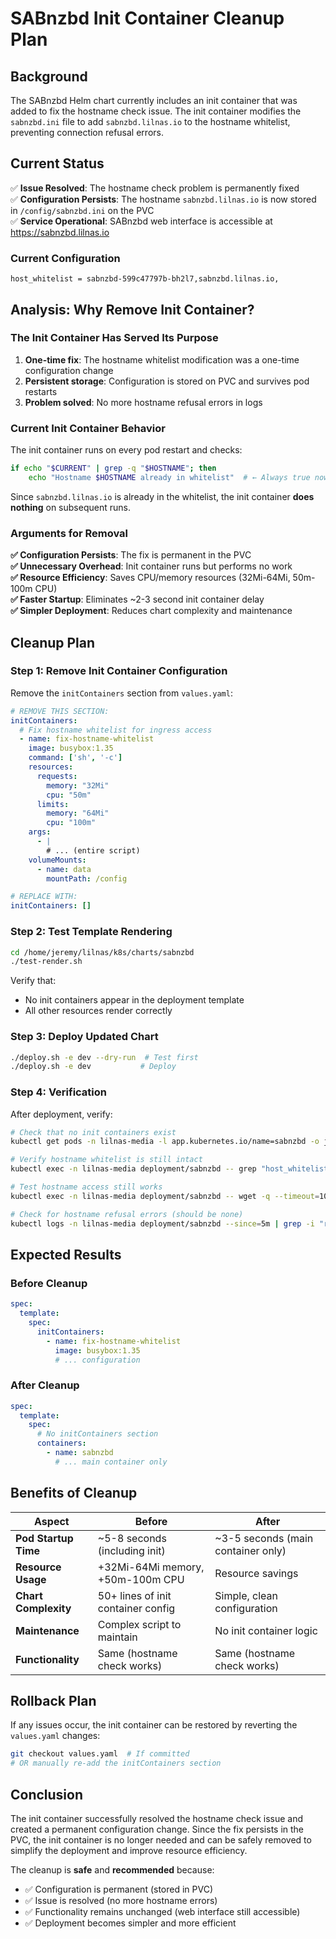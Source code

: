 # SABnzbd Init Container Cleanup Plan

## Background

The SABnzbd Helm chart currently includes an init container that was added to fix the hostname check issue. The init container modifies the `sabnzbd.ini` file to add `sabnzbd.lilnas.io` to the hostname whitelist, preventing connection refusal errors.

## Current Status

✅ **Issue Resolved**: The hostname check problem is permanently fixed  
✅ **Configuration Persists**: The hostname `sabnzbd.lilnas.io` is now stored in `/config/sabnzbd.ini` on the PVC  
✅ **Service Operational**: SABnzbd web interface is accessible at https://sabnzbd.lilnas.io

### Current Configuration
```
host_whitelist = sabnzbd-599c47797b-bh2l7,sabnzbd.lilnas.io,
```

## Analysis: Why Remove Init Container?

### The Init Container Has Served Its Purpose
1. **One-time fix**: The hostname whitelist modification was a one-time configuration change
2. **Persistent storage**: Configuration is stored on PVC and survives pod restarts
3. **Problem solved**: No more hostname refusal errors in logs

### Current Init Container Behavior
The init container runs on every pod restart and checks:
```bash
if echo "$CURRENT" | grep -q "$HOSTNAME"; then
    echo "Hostname $HOSTNAME already in whitelist"  # ← Always true now
```

Since `sabnzbd.lilnas.io` is already in the whitelist, the init container **does nothing** on subsequent runs.

### Arguments for Removal

**✅ Configuration Persists**: The fix is permanent in the PVC  
**✅ Unnecessary Overhead**: Init container runs but performs no work  
**✅ Resource Efficiency**: Saves CPU/memory resources (32Mi-64Mi, 50m-100m CPU)  
**✅ Faster Startup**: Eliminates ~2-3 second init container delay  
**✅ Simpler Deployment**: Reduces chart complexity and maintenance  

## Cleanup Plan

### Step 1: Remove Init Container Configuration

Remove the `initContainers` section from `values.yaml`:

```yaml
# REMOVE THIS SECTION:
initContainers:
  # Fix hostname whitelist for ingress access
  - name: fix-hostname-whitelist
    image: busybox:1.35
    command: ['sh', '-c']
    resources:
      requests:
        memory: "32Mi"
        cpu: "50m"
      limits:
        memory: "64Mi"
        cpu: "100m"
    args:
      - |
        # ... (entire script)
    volumeMounts:
      - name: data
        mountPath: /config

# REPLACE WITH:
initContainers: []
```

### Step 2: Test Template Rendering

```bash
cd /home/jeremy/lilnas/k8s/charts/sabnzbd
./test-render.sh
```

Verify that:
- No init containers appear in the deployment template
- All other resources render correctly

### Step 3: Deploy Updated Chart

```bash
./deploy.sh -e dev --dry-run  # Test first
./deploy.sh -e dev           # Deploy
```

### Step 4: Verification

After deployment, verify:

```bash
# Check that no init containers exist
kubectl get pods -n lilnas-media -l app.kubernetes.io/name=sabnzbd -o jsonpath='{.items[*].spec.initContainers}' && echo "Init containers found!" || echo "No init containers (good!)"

# Verify hostname whitelist is still intact
kubectl exec -n lilnas-media deployment/sabnzbd -- grep "host_whitelist" /config/sabnzbd.ini

# Test hostname access still works
kubectl exec -n lilnas-media deployment/sabnzbd -- wget -q --timeout=10 --spider --header="Host: sabnzbd.lilnas.io" http://localhost:8080/ && echo "Hostname check still works!"

# Check for hostname refusal errors (should be none)
kubectl logs -n lilnas-media deployment/sabnzbd --since=5m | grep -i "refused.*hostname" || echo "No hostname refusal errors"
```

## Expected Results

### Before Cleanup
```yaml
spec:
  template:
    spec:
      initContainers:
        - name: fix-hostname-whitelist
          image: busybox:1.35
          # ... configuration
```

### After Cleanup
```yaml
spec:
  template:
    spec:
      # No initContainers section
      containers:
        - name: sabnzbd
          # ... main container only
```

## Benefits of Cleanup

| Aspect | Before | After |
|--------|--------|-------|
| **Pod Startup Time** | ~5-8 seconds (including init) | ~3-5 seconds (main container only) |
| **Resource Usage** | +32Mi-64Mi memory, +50m-100m CPU | Resource savings |
| **Chart Complexity** | 50+ lines of init container config | Simple, clean configuration |
| **Maintenance** | Complex script to maintain | No init container logic |
| **Functionality** | Same (hostname check works) | Same (hostname check works) |

## Rollback Plan

If any issues occur, the init container can be restored by reverting the `values.yaml` changes:

```bash
git checkout values.yaml  # If committed
# OR manually re-add the initContainers section
```

## Conclusion

The init container successfully resolved the hostname check issue and created a permanent configuration change. Since the fix persists in the PVC, the init container is no longer needed and can be safely removed to simplify the deployment and improve resource efficiency.

The cleanup is **safe** and **recommended** because:
- ✅ Configuration is permanent (stored in PVC)
- ✅ Issue is resolved (no more hostname errors)  
- ✅ Functionality remains unchanged (web interface still accessible)
- ✅ Deployment becomes simpler and more efficient
